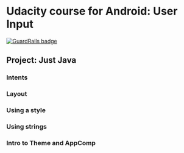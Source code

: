 # Udacity course for Android: User Input

[![GuardRails badge](https://badges.production.guardrails.io/bennythejudge/JustJava.svg)](https://www.guardrails.io)

## Project: Just Java

### Intents

### Layout

### Using a style

### Using strings

### Intro to Theme and AppComp


